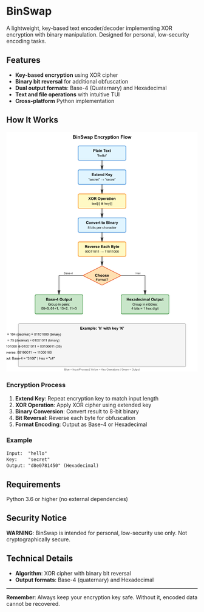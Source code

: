 # BinSwap

A lightweight, key-based text encoder/decoder implementing XOR encryption with binary manipulation. Designed for personal, low-security encoding tasks.

## Features

- **Key-based encryption** using XOR cipher
- **Binary bit reversal** for additional obfuscation
- **Dual output formats**: Base-4 (Quaternary) and Hexadecimal
- **Text and file operations** with intuitive TUI
- **Cross-platform** Python implementation

## How It Works
![](./encryption.png)

### Encryption Process

1. **Extend Key**: Repeat encryption key to match input length
2. **XOR Operation**: Apply XOR cipher using extended key
3. **Binary Conversion**: Convert result to 8-bit binary
4. **Bit Reversal**: Reverse each byte for obfuscation
5. **Format Encoding**: Output as Base-4 or Hexadecimal

### Example

```
Input:  "hello"
Key:    "secret"
Output: "d8e0781450" (Hexadecimal)
```

## Requirements

Python 3.6 or higher (no external dependencies)

## Security Notice

**WARNING**: BinSwap is intended for personal, low-security use only. Not cryptographically secure.

## Technical Details

- **Algorithm**: XOR cipher with binary bit reversal
- **Output formats**: Base-4 (quaternary) and Hexadecimal

---

**Remember**: Always keep your encryption key safe. Without it, encoded data cannot be recovered.